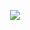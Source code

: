 <p align="center">
  <img src="http://some_place.com/image.png](https://github.com/zzunja/zzunja/assets/125412127/b3b87773-42e9-4339-a403-64e5bd7a6192)https://github.com/zzunja/zzunja/assets/125412127/b3b87773-42e9-4339-a403-64e5bd7a6192" />
</p>
